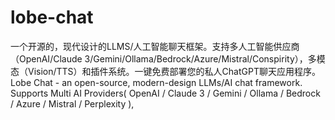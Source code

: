 # lobe-chat
一个开源的，现代设计的LLMS/人工智能聊天框架。支持多人工智能供应商（OpenAI/Claude 3/Gemini/Ollama/Bedrock/Azure/Mistral/Conspirity），多模态（Vision/TTS）和插件系统。一键免费部署您的私人ChatGPT聊天应用程序。Lobe Chat - an open-source, modern-design LLMs/AI chat framework. Supports Multi AI Providers( OpenAI / Claude 3 / Gemini / Ollama / Bedrock / Azure / Mistral / Perplexity ), 

